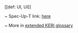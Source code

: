 [[def: UI, UI]]

~ Spec-Up-T link: <a href='https://weboftrust.github.io/WOT-terms/docs/glossary/UI'>here</a>

~ More in <a href="https://weboftrust.github.io/WOT-terms/docs/glossary/UI">extended KERI glossary</a>
